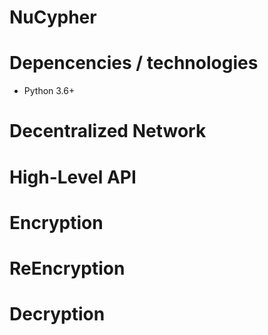NuCypher
========

Depencencies / technologies
=============================

* Python 3.6+

Decentralized Network
========================


High-Level API
===============

Encryption
=============

ReEncryption
=============

Decryption
==========